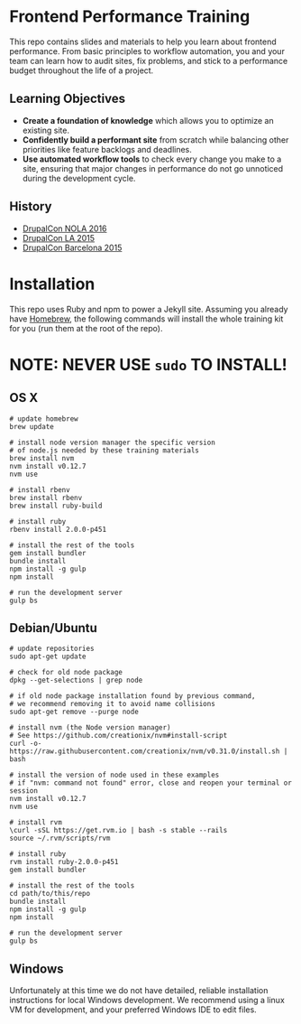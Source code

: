 # Frontend Performance Training

This repo contains slides and materials to help you learn about frontend performance. From basic principles to workflow automation, you and your team can learn how to audit sites, fix problems, and stick to a performance budget throughout the life of a project.

## Learning Objectives

- **Create a foundation of knowledge** which allows you to optimize an existing site.
- **Confidently build a performant site** from scratch while balancing other priorities like feature backlogs and deadlines.
- **Use automated workflow tools** to check every change you make to a site, ensuring that major changes in performance do not go unnoticed during the development cycle.

## History

* [DrupalCon NOLA 2016](https://events.drupal.org/neworleans2016/training/frontend-performance)
* [DrupalCon LA 2015](https://events.drupal.org/losangeles2015/training/frontend-performance-training)
* [DrupalCon Barcelona 2015](https://events.drupal.org/barcelona2015/training/frontend-performance-training)

# Installation

This repo uses Ruby and npm to power a Jekyll site. Assuming you already have [Homebrew](http://brew.sh/), the following commands will install the whole training kit for you (run them at the root of the repo).

# NOTE: NEVER USE `sudo` TO INSTALL!

## OS X

```
# update homebrew
brew update

# install node version manager the specific version
# of node.js needed by these training materials
brew install nvm
nvm install v0.12.7
nvm use

# install rbenv
brew install rbenv
brew install ruby-build

# install ruby
rbenv install 2.0.0-p451

# install the rest of the tools
gem install bundler
bundle install
npm install -g gulp
npm install

# run the development server
gulp bs
```

## Debian/Ubuntu

```
# update repositories
sudo apt-get update

# check for old node package
dpkg --get-selections | grep node

# if old node package installation found by previous command,
# we recommend removing it to avoid name collisions
sudo apt-get remove --purge node

# install nvm (the Node version manager)
# See https://github.com/creationix/nvm#install-script
curl -o- https://raw.githubusercontent.com/creationix/nvm/v0.31.0/install.sh | bash

# install the version of node used in these examples
# if "nvm: command not found" error, close and reopen your terminal or session
nvm install v0.12.7
nvm use

# install rvm
\curl -sSL https://get.rvm.io | bash -s stable --rails
source ~/.rvm/scripts/rvm

# install ruby
rvm install ruby-2.0.0-p451
gem install bundler

# install the rest of the tools
cd path/to/this/repo
bundle install
npm install -g gulp
npm install

# run the development server
gulp bs
```

## Windows

Unfortunately at this time we do not have detailed, reliable installation instructions for local Windows development. We recommend using a linux VM for development, and your preferred Windows IDE to edit files.
